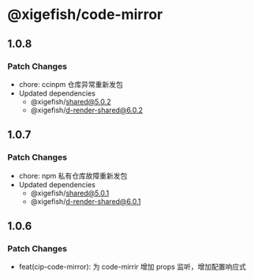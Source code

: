 # @xigefish/code-mirror

## 1.0.8

### Patch Changes

- chore: ccinpm 仓库异常重新发包
- Updated dependencies
  - @xigefish/shared@5.0.2
  - @xigefish/d-render-shared@6.0.2

## 1.0.7

### Patch Changes

- chore: npm 私有仓库故障重新发包
- Updated dependencies
  - @xigefish/shared@5.0.1
  - @xigefish/d-render-shared@6.0.1

## 1.0.6

### Patch Changes

- feat(cip-code-mirror): 为 code-mirrir 增加 props 监听，增加配置响应式
